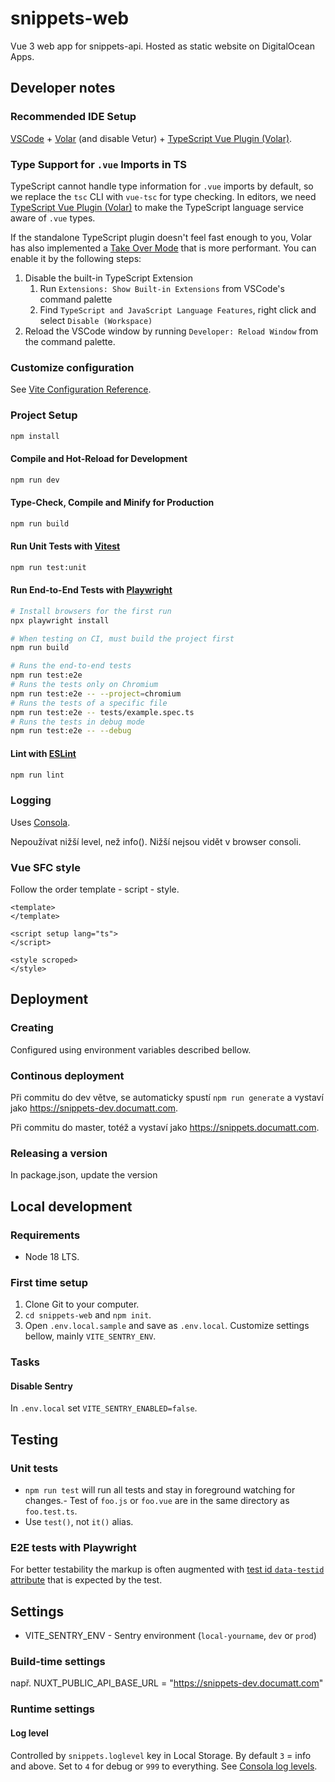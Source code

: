 # snippets-web

Vue 3 web app for snippets-api. Hosted as static website on DigitalOcean Apps.

## Developer notes

### Recommended IDE Setup

[VSCode](https://code.visualstudio.com/) + [Volar](https://marketplace.visualstudio.com/items?itemName=Vue.volar) (and disable Vetur) + [TypeScript Vue Plugin (Volar)](https://marketplace.visualstudio.com/items?itemName=Vue.vscode-typescript-vue-plugin).

### Type Support for `.vue` Imports in TS

TypeScript cannot handle type information for `.vue` imports by default, so we replace the `tsc` CLI with `vue-tsc` for type checking. In editors, we need [TypeScript Vue Plugin (Volar)](https://marketplace.visualstudio.com/items?itemName=Vue.vscode-typescript-vue-plugin) to make the TypeScript language service aware of `.vue` types.

If the standalone TypeScript plugin doesn't feel fast enough to you, Volar has also implemented a [Take Over Mode](https://github.com/johnsoncodehk/volar/discussions/471#discussioncomment-1361669) that is more performant. You can enable it by the following steps:

1. Disable the built-in TypeScript Extension
    1) Run `Extensions: Show Built-in Extensions` from VSCode's command palette
    2) Find `TypeScript and JavaScript Language Features`, right click and select `Disable (Workspace)`
2. Reload the VSCode window by running `Developer: Reload Window` from the command palette.

### Customize configuration

See [Vite Configuration Reference](https://vitejs.dev/config/).

### Project Setup

```sh
npm install
```

#### Compile and Hot-Reload for Development

```sh
npm run dev
```

#### Type-Check, Compile and Minify for Production

```sh
npm run build
```

#### Run Unit Tests with [Vitest](https://vitest.dev/)

```sh
npm run test:unit
```

#### Run End-to-End Tests with [Playwright](https://playwright.dev)

```sh
# Install browsers for the first run
npx playwright install

# When testing on CI, must build the project first
npm run build

# Runs the end-to-end tests
npm run test:e2e
# Runs the tests only on Chromium
npm run test:e2e -- --project=chromium
# Runs the tests of a specific file
npm run test:e2e -- tests/example.spec.ts
# Runs the tests in debug mode
npm run test:e2e -- --debug
```

#### Lint with [ESLint](https://eslint.org/)

```sh
npm run lint
```

### Logging

Uses [Consola](https://github.com/unjs/consola).

Nepoužívat nižší level, než info(). Nižší nejsou vidět v browser consoli.

### Vue SFC style

Follow the order template - script - style.

```
<template>
</template>

<script setup lang="ts">
</script>

<style scroped>
</style>
```

## Deployment

### Creating

Configured using environment variables described bellow.

### Continous deployment

Při commitu do dev větve, se automaticky spustí `npm run generate` a vystaví jako https://snippets-dev.documatt.com.

Při commitu do master, totéž a vystaví jako https://snippets.documatt.com.

### Releasing a version

In package.json, update the version

## Local development

### Requirements

* Node 18 LTS.

### First time setup

1. Clone Git to your computer.
2. `cd snippets-web` and `npm init`.
3. Open `.env.local.sample` and save as `.env.local`. Customize settings bellow, mainly `VITE_SENTRY_ENV`.

### Tasks

#### Disable Sentry

In `.env.local` set `VITE_SENTRY_ENABLED=false`.

## Testing

### Unit tests

- `npm run test` will run all tests and stay in foreground watching for changes.- Test of `foo.js` or `foo.vue` are in the same directory as `foo.test.ts`.
- Use `test()`, not `it()` alias.

### E2E tests with Playwright

For better testability the markup is often augmented with [test id `data-testid` attribute](https://playwright.dev/docs/locators#locate-by-test-id) that is expected by the test.

## Settings

* VITE_SENTRY_ENV - Sentry environment (`local-yourname`, `dev` or `prod`)


### Build-time settings

např. NUXT_PUBLIC_API_BASE_URL = "https://snippets-dev.documatt.com"

### Runtime settings

#### Log level

Controlled by `snippets.loglevel` key in Local Storage. By default `3` = info and above. Set to `4` for debug or `999` to everything. See [Consola log levels](https://github.com/unjs/consola#log-level).

